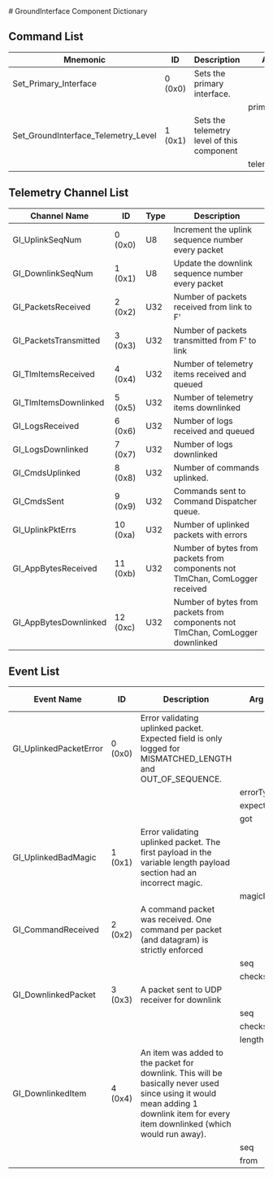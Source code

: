 <title>GroundInterface Component Dictionary</title>
# GroundInterface Component Dictionary


## Command List

|Mnemonic|ID|Description|Arg Name|Arg Type|Comment
|---|---|---|---|---|---|
|Set_Primary_Interface|0 (0x0)|Sets the primary interface.| | |
| | | |primary_interface|PrimaryInterface||
|Set_GroundInterface_Telemetry_Level|1 (0x1)|Sets the telemetry level of this component| | |
| | | |telemetry_level|TelemetryLevel||

## Telemetry Channel List

|Channel Name|ID|Type|Description|
|---|---|---|---|
|GI_UplinkSeqNum|0 (0x0)|U8|Increment the uplink sequence number every packet|
|GI_DownlinkSeqNum|1 (0x1)|U8|Update the downlink sequence number every packet|
|GI_PacketsReceived|2 (0x2)|U32|Number of packets received from link to F'|
|GI_PacketsTransmitted|3 (0x3)|U32|Number of packets transmitted from F' to link|
|GI_TlmItemsReceived|4 (0x4)|U32|Number of telemetry items received and queued|
|GI_TlmItemsDownlinked|5 (0x5)|U32|Number of telemetry items downlinked|
|GI_LogsReceived|6 (0x6)|U32|Number of logs received and queued|
|GI_LogsDownlinked|7 (0x7)|U32|Number of logs downlinked|
|GI_CmdsUplinked|8 (0x8)|U32|Number of commands uplinked.|
|GI_CmdsSent|9 (0x9)|U32|Commands sent to Command Dispatcher queue.|
|GI_UplinkPktErrs|10 (0xa)|U32|Number of uplinked packets with errors|
|GI_AppBytesReceived|11 (0xb)|U32|Number of bytes from packets from components not TlmChan, ComLogger received|
|GI_AppBytesDownlinked|12 (0xc)|U32|Number of bytes from packets from components not TlmChan, ComLogger downlinked|

## Event List

|Event Name|ID|Description|Arg Name|Arg Type|Arg Size|Description
|---|---|---|---|---|---|---|
|GI_UplinkedPacketError|0 (0x0)|Error validating uplinked packet. Expected field is only logged for MISMATCHED_LENGTH and OUT_OF_SEQUENCE.| | | | |
| | | |errorType|uplinkedPacketError|||
| | | |expected|U16|||
| | | |got|U16|||
|GI_UplinkedBadMagic|1 (0x1)|Error validating uplinked packet. The first payload in the variable length payload section had an incorrect magic.| | | | |
| | | |magicReceived|U32|||
|GI_CommandReceived|2 (0x2)|A command packet was received. One command per packet (and datagram) is strictly enforced| | | | |
| | | |seq|U8|||
| | | |checksum|U16|||
|GI_DownlinkedPacket|3 (0x3)|A packet sent to UDP receiver for downlink| | | | |
| | | |seq|U8|||
| | | |checksum|U16|||
| | | |length|U16|||
|GI_DownlinkedItem|4 (0x4)|An item was added to the packet for downlink. This will be basically never used since using it would mean adding 1 downlink item for every item downlinked (which would run away).| | | | |
| | | |seq|U8|||
| | | |from|downlinkPacketType|||
